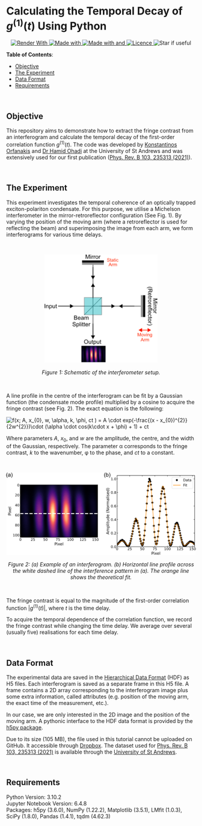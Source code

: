 # Calculating the Temporal Decay of *g*<sup>(1)</sup>(*t*) Using Python

<p align="center">
    <a href="https://nbviewer.org/github/KOrfanakis/Coherence_from_Interferometry/blob/main/Analysis.ipynb">
        <img alt="Render With" src="https://img.shields.io/badge/Render%20with-nbviewer-red.svg">
    </a>
    <a href="https://www.python.org/">
        <img alt="Made with" src="https://img.shields.io/badge/Made%20with-Python-blue.svg">
    </a>
    <a href="https://jupyter.org/try">
        <img alt="Made with and" src="https://img.shields.io/badge/And%20-Jupyter-orange.svg">
    </a>
    <a href="https://opensource.org/licenses/MIT">
        <img alt="Licence" src="https://img.shields.io/badge/License-MIT-0298c3.svg">
    </a>
    <a>
        <img alt="Star if useful" src="https://img.shields.io/static/v1?label=%F0%9F%8C%9F&message=If%20Useful&style=style=flat&color=9cf">
    </a>
    <br/>
</p>


**Table of Contents**:

<!--ts-->

- [Objective](#objective)
- [The Experiment](#the-experiment)
- [Data Format](#data-format)
- [Requirements](#requirements)

<!--te-->

<br>

## Objective

This repository aims to demonstrate how to extract the fringe contrast from an interferogram and calculate the temporal decay of the first-order correlation function *g*<sup>(1)</sup>(*t*).
The code was developed by [Konstantinos Orfanakis](https://scholar.google.co.uk/citations?user=U5drfBUAAAAJ&hl=en&oi=ao) and [Dr Hamid Ohadi](https://scholar.google.co.uk/citations?user=x6E7md4AAAAJ&hl=en) at the University of St Andrews and was extensively used for our first publication ([Phys. Rev. B 103, 235313 (2021)](https://journals.aps.org/prb/abstract/10.1103/PhysRevB.103.235313)).

<br>

## The Experiment

This experiment investigates the temporal coherence of an optically trapped exciton-polariton condensate. 
For this purpose, we utilise a Michelson interferometer in the mirror-retroreflector configuration (See Fig. 1). 
By varying the position of the moving arm (where a retroreflector is used for reflecting the beam) and superimposing the image from each arm, we form interferograms for various time delays.

<br>

<p align="center">
  <img src="Images/Figure 1.png" width="300" title="hover text">
</p>
<p align="center">
  <em>Figure 1: Schematic of the interferometer setup.</em>
</p>

<br>

A line profile in the centre of the interferogram can be fit by a Gaussian function (the condensate mode profile) multiplied by a cosine to acquire the fringe contrast (see Fig. 2). The exact equation is the following:

<img src="https://latex.codecogs.com/svg.latex?f(x;&space;A,&space;x_{0},&space;w,&space;\alpha,&space;k,&space;\phi,&space;ct&space;)&space;=&space;A&space;\cdot&space;exp(-\frac{(x&space;-&space;x_{0})^{2}}{2w^{2}})\cdot&space;(\alpha&space;\cdot&space;cos(k\cdot&space;x&space;&plus;&space;\phi)&space;&plus;&space;1)&space;&plus;&space;ct" title="f(x; A, x_{0}, w, \alpha, k, \phi, ct ) = A \cdot exp(-\frac{(x - x_{0})^{2}}{2w^{2}})\cdot (\alpha \cdot cos(k\cdot x + \phi) + 1) + ct" />

Where parameters *A*, *x*<sub>0</sub>, and *w* are the amplitude, the centre, and the width of the Gaussian, respectively. The parameter α corresponds to the fringe contrast, *k* to the wavenumber, φ to the phase, and *ct* to a constant.

<br>

<p align="center">
  <img src="Images/Figure 2.png" width="600" title="hover text">
</p>
<p align="center">
  <em>Figure 2: (a) Example of an interferogram. (b) Horizontal line profile across the white dashed line of the interference pattern in (a). The orange line shows the theoretical fit.</em>
</p>

<br>

The fringe contrast is equal to the magnitude of the first-order correlation function |*g*<sup>(1)</sup>(*t*)|, where *t* is the time delay.

To acquire the temporal dependence of the correlation function, we record the fringe contrast while changing the time delay. We average over several (usually five) realisations for each time delay.

<br>

## Data Format

The experimental data are saved in the [Hierarchical Data Format](https://www.hdfgroup.org/solutions/hdf5/) (HDF) as H5 files. Each interferogram is saved as a separate frame in this H5 file. A frame contains a 2D array corresponding to the interferogram image plus some extra information, called attributes (e.g. position of the moving arm, the exact time of the measurement, etc.).

In our case, we are only interested in the 2D image and the position of the moving arm. A pythonic interface to the HDF data format is provided by the [h5py package](https://docs.h5py.org/en/stable/).

Due to its size (105 MB), the file used in this tutorial cannot be uploaded on GitHub. It accessible through [Dropbox](https://www.dropbox.com/s/qhfjxkqx796g0u2/Interference_Data.h5?dl=0). The dataset used for [Phys. Rev. B 103, 235313 (2021)](https://journals.aps.org/prb/abstract/10.1103/PhysRevB.103.235313) is available through the [University of St Andrews](https://risweb.st-andrews.ac.uk/portal/en/datasets/ultralong-temporal-coherence-in-optically-trapped-excitonpolariton-condensates-dataset(cb6784fd-521e-46c6-a4fa-c8936cab4f4b).html).

<br>

## Requirements

Python Version: 3.10.2  <br>
Jupyter Notebook Version: 6.4.8 <br>
Packages: h5py (3.6.0), NumPy (1.22.2), Matplotlib (3.5.1), LMfit (1.0.3), SciPy (1.8.0), Pandas (1.4.1), tqdm (4.62.3)
